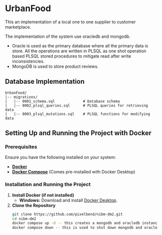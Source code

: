 # UrbanFood

This an implementation of a local one to one
supplier to customer marketplace.

The implementation
of the system use oracledb and mongodb.

- Oracle is used as the primary database where all the primary data is store.
  All the operations are written in PLSQL as one shot operation based 
  PLSQL stored procedures to mitigate read after write inconsistencies.
- MongoDB is used to store product reviews.

## Database Implementation

```
UrbanFood/
|-- migrations/
|   |-- 0001_schema.sql             # Database schema
|   |-- 0002_plsql_queries.sql      # PLSQL queries for retrieving data
|   |-- 0003_plsql_mutations.sql    # PLSQL functions for modifying data
```

## Setting Up and Running the Project with Docker

### Prerequisites

Ensure you have the following installed on your system:

- **[Docker](https://www.docker.com/get-started)**
- **[Docker Compose](https://docs.docker.com/compose/install/)** (Comes pre-installed with Docker Desktop)

### Installation and Running the Project

1. **Install Docker (if not installed)**
    - **Windows:** Download and install [Docker Desktop](https://www.docker.com/products/docker-desktop).
2. **Clone the Repository**
   ```sh
   git clone https://github.com/pixelbend/nibm-dm2.git
   cd nibm-dm2
   docker compose up -d -- this creates a mongodb and oracledb instance
   docker compose down -- this is used to shut down mongodb and oracledb instance
   ```
